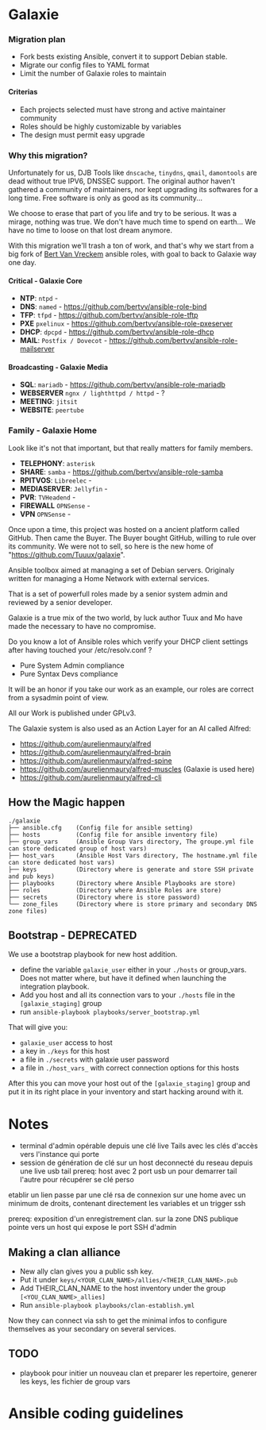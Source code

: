 # Galaxie

### Migration plan
* Fork bests existing Ansible, convert it to support Debian stable.
* Migrate our config files to YAML format
* Limit the number of Galaxie roles to maintain

#### Criterias

* Each projects selected must have strong and active maintainer community
* Roles should be highly customizable by variables
* The design must permit easy upgrade

### Why this migration?

Unfortunately for us, DJB Tools like ``dnscache``, ``tinydns``, ``qmail``, ``damontools`` are dead without true IPV6, DNSSEC support.
The original author haven't gathered a community of maintainers, nor kept upgrading its softwares for a long time.
Free software is only as good as its community...

We choose to erase that part of you life and try to be serious. It was a mirage, nothing was true.
We don't have much time to spend on earth... We have no time to loose on that lost dream anymore.

With this migration we'll trash a ton of work, and that's why we start from a big fork of [Bert Van Vreckem](https://github.com/bertvv) ansible roles,
with goal to back to Galaxie way one day.

#### Critical - Galaxie Core

* **NTP**: ``ntpd`` -
* **DNS**: ``named`` - https://github.com/bertvv/ansible-role-bind
* **TFP**: ``tfpd`` - https://github.com/bertvv/ansible-role-tftp
* **PXE** ``pxelinux`` - https://github.com/bertvv/ansible-role-pxeserver
* **DHCP**: ``dpcpd`` - https://github.com/bertvv/ansible-role-dhcp
* **MAIL**: ``Postfix / Dovecot`` - https://github.com/bertvv/ansible-role-mailserver

#### Broadcasting - Galaxie Media

* **SQL**: ``mariadb`` - https://github.com/bertvv/ansible-role-mariadb
* **WEBSERVER** ``ngnx / lighthttpd / httpd`` - ?
* **MEETING**: ``jitsit``
* **WEBSITE**: ``peertube``

### Family - Galaxie Home

Look like it's not that important, but that really matters for family members.

* **TELEPHONY**: ``asterisk``
* **SHARE**: ``samba`` - https://github.com/bertvv/ansible-role-samba
* **RPITVOS**: ``Libreelec`` -
* **MEDIASERVER**: ``Jellyfin`` -
* **PVR**: ``TVHeadend`` -
* **FIREWALL** ``OPNSense`` -
* **VPN** ``OPNSense`` -

Once upon a time, this project was hosted on a ancient platform called GitHub. Then came the Buyer.
The Buyer bought GitHub, willing to rule over its community. We were not to sell, so here is the new home of "https://github.com/Tuuux/galaxie".


Ansible toolbox aimed at managing a set of Debian servers. Originaly written for managing a Home Network with external services.

That is a set of powerfull roles made by a senior system admin and reviewed by a senior developer.

Galaxie is a true mix of the two world, by luck author Tuux and Mo have made the necessary to have no compromise.

Do you know a lot of Ansible roles which verify your DHCP client settings after having touched your /etc/resolv.conf ?

- Pure System Admin compliance
- Pure Syntax Devs compliance

It will be an honor if you take our work as an example, our roles are correct from a sysadmin point of view.

All our Work is published under GPLv3.

The Galaxie system is also used as an Action Layer for an AI called Alfred:

* https://github.com/aurelienmaury/alfred
* https://github.com/aurelienmaury/alfred-brain
* https://github.com/aurelienmaury/alfred-spine
* https://github.com/aurelienmaury/alfred-muscles (Galaxie is used here)
* https://github.com/aurelienmaury/alfred-cli

## How the Magic happen

```
./galaxie
├── ansible.cfg    (Config file for ansible setting)
├── hosts          (Config file for ansible inventory file)
├── group_vars     (Ansible Group Vars directory, The groupe.yml file can store dedicated group of host vars)
├── host_vars      (Ansible Host Vars directory, The hostname.yml file can store dedicated host vars)
├── keys           (Directory where is generate and store SSH private and pub keys)
├── playbooks      (Directory where Ansible Playbooks are store)
├── roles          (Directory where Ansible Roles are store)
├── secrets        (Directory where is store password)
└── zone_files     (Directory where is store primary and secondary DNS zone files)
```

## Bootstrap - DEPRECATED

We use a bootstrap playbook for new host addition.

* define the variable `galaxie_user` either in your `./hosts` or group_vars. Does not matter where, but have it defined when launching the integration playbook.
* Add you host and all its connection vars to your `./hosts` file in the `[galaxie_staging]` group
* run `ansible-playbook playbooks/server_bootstrap.yml`

That will give you:

* `galaxie_user` access to host
* a key in `./keys` for this host
* a file in `./secrets` with galaxie user password
* a file in `./host_vars_` with correct connection options for this hosts

After this you can move your host out of the `[galaxie_staging]` group and put it in its right place in your inventory and start hacking around with it.


# Notes

* terminal d'admin opérable depuis une clé live Tails
avec les clés d'accès vers l'instance qui porte
* session de génération de clé sur un host deconnecté du reseau depuis une live usb tail
prereq: host avec 2 port usb un pour demarrer tail l'autre pour récupérer se clé perso

etablir un lien passe par une clé rsa de connexion sur une home avec un minimum de droits, contenant directement
les variables et un trigger ssh

prereq: exposition d'un enregistrement clan.<domain> sur la zone DNS publique
 pointe vers un host qui expose le port SSH d'admin

## Making a clan alliance

* New ally clan gives you a public ssh key.
* Put it under `keys/<YOUR_CLAN_NAME>/allies/<THEIR_CLAN_NAME>.pub`
* Add THEIR_CLAN_NAME to the host inventory under the group `[<YOU_CLAN_NAME>_allies]`
* Run `ansible-playbook playbooks/clan-establish.yml`

Now they can connect via ssh to get the minimal infos to configure themselves as your secondary on several services.

## TODO

* playbook pour initier un nouveau clan et preparer les repertoire, generer les keys, les fichier de group vars

# Ansible coding guidelines